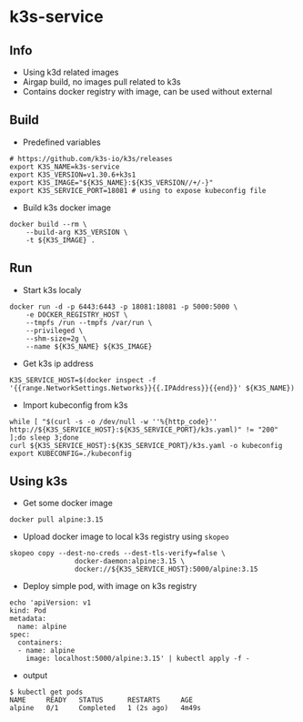 # k3s-service

## Info
* Using k3d related images
* Airgap build, no images pull related to k3s
* Contains docker registry with image, can be used without external

## Build
* Predefined variables
```
# https://github.com/k3s-io/k3s/releases
export K3S_NAME=k3s-service
export K3S_VERSION=v1.30.6+k3s1
export K3S_IMAGE="${K3S_NAME}:${K3S_VERSION//+/-}"
export K3S_SERVICE_PORT=18081 # using to expose kubeconfig file
```
* Build k3s docker image
```
docker build --rm \
    --build-arg K3S_VERSION \
    -t ${K3S_IMAGE} .
```

## Run
* Start k3s localy
```
docker run -d -p 6443:6443 -p 18081:18081 -p 5000:5000 \
    -e DOCKER_REGISTRY_HOST \
    --tmpfs /run --tmpfs /var/run \
    --privileged \
    --shm-size=2g \
    --name ${K3S_NAME} ${K3S_IMAGE}
```
* Get k3s ip address
```
K3S_SERVICE_HOST=$(docker inspect -f '{{range.NetworkSettings.Networks}}{{.IPAddress}}{{end}}' ${K3S_NAME})
```
* Import kubeconfig from k3s
```
while [ "$(curl -s -o /dev/null -w ''%{http_code}'' http://${K3S_SERVICE_HOST}:${K3S_SERVICE_PORT}/k3s.yaml)" != "200" ];do sleep 3;done
curl ${K3S_SERVICE_HOST}:${K3S_SERVICE_PORT}/k3s.yaml -o kubeconfig
export KUBECONFIG=./kubeconfig
```

## Using k3s
* Get some docker image
```
docker pull alpine:3.15
```
* Upload docker image to local k3s registry using `skopeo`
```
skopeo copy --dest-no-creds --dest-tls-verify=false \
                docker-daemon:alpine:3.15 \
                docker://${K3S_SERVICE_HOST}:5000/alpine:3.15
```
* Deploy simple pod, with image on k3s registry
```
echo 'apiVersion: v1
kind: Pod
metadata:
  name: alpine
spec:
  containers:
  - name: alpine
    image: localhost:5000/alpine:3.15' | kubectl apply -f -
```
* output
```
$ kubectl get pods
NAME     READY   STATUS      RESTARTS     AGE
alpine   0/1     Completed   1 (2s ago)   4m49s
```
